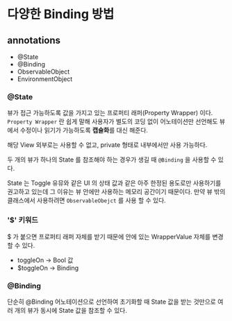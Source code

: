 # 다양한 Binding 방법

## annotations
- @State
- @Binding
- ObservableObject
- EnvironmentObject

### @State
뷰가 접근 가능하도록 값을 가지고 있는 프로퍼티 래퍼(Property Wrapper) 이다.
```Property Wrapper``` 란 쉽게 말해 사용자가 별도의 코딩 없이 어노테이션만 선언해도 뷰에서 수정이나 읽기가 가능하도록 <b>캡슐화</b>를 대신 해준다.

해당 View 외부로는 사용할 수 없고, private 형태로 내부에서만 사용 가능하다.

두 개의 뷰가 하나의 State 를 참조해야 하는 경우가 생길 때 ```@Binding``` 을 사용할 수 있다.

State 는 Toggle 유뮤와 같은 UI 의 상태 값과 같은 아주 한정된 용도로만 사용하기를 권고하고 있는데 그 이유는 뷰 안에만 사용하는 메모리 공간이기 때문이다. 만약 뷰 밖의 클래스에서 사용하려면 ```ObservableObejct``` 를 사용 할 수 있다.

### '$' 키워드
$ 가 붙으면 프로퍼티 래퍼 자체를 받기 때문에 안에 있는 WrapperValue 자체를 변경할 수 있다.

- toggleOn -> Bool 값
- $toggleOn -> Binding<Bool>

### @Binding
단순히 @Binding 어노테이션으로 선언하여 초기화할 때 State 값을 받는 것만으로 여러 개의 뷰가 동시에 State 값을 참조할 수 있다.